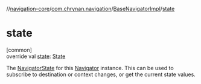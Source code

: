 //[navigation-core](../../../index.md)/[com.chrynan.navigation](../index.md)/[BaseNavigatorImpl](index.md)/[state](state.md)

# state

[common]\
override val [state](state.md): [State](index.md)

The [NavigatorState](../-navigator-state/index.md) for this [Navigator](../-navigator/index.md) instance. This can be used to subscribe to destination or context changes, or get the current state values.
